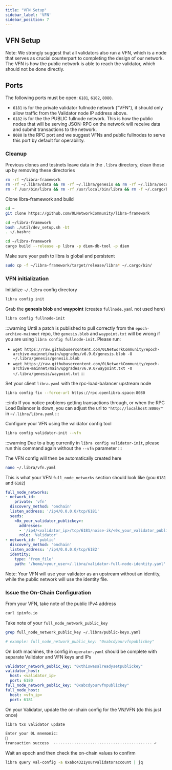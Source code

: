 ```yaml
---
title: "VFN Setup"
sidebar_label: 'VFN'
sidebar_position: 7
---
```



## VFN Setup

Note:
We strongly suggest that all validators also run a VFN, which is a node that serves as crucial counterpart to completing the design of our network. The VFN is how the public network is able to reach the validator, which should not be done directly.


## Ports
The following ports must be open: `6181`, `6182`, `8080`.

- `6181` is for the private validator fullnode network ("VFN"), it should only allow traffic from the Validator node IP address above.
- `6182` is for the the PUBLIC fullnode network. This is how the public nodes that will be serving JSON-RPC on the network will receive data and submit transactions to the network.
- `8080` is the RPC port and we suggest VFNs and public fullnodes to serve this port by default for operability.


### Cleanup

Previous clones and testnets leave data in the `.libra` directory, clean those up by removing these directories

``` bash
rm -rf ~/libra-framework
rm -rf ~/.libra/data && rm -rf ~/.libra/genesis && rm -rf ~/.libra/secure-data.json
rm -f /usr/bin/libra && rm -rf /usr/local/bin/libra && rm -f ~/.cargo/bin/libra
```

Clone libra-framework and build   
``` bash
cd ~
git clone https://github.com/0LNetworkCommunity/libra-framework

cd ~/libra-framework
bash ./util/dev_setup.sh -bt
. ~/.bashrc

cd ~/libra-framework
cargo build --release -p libra -p diem-db-tool -p diem
```

Make sure your path to libra is global and persistent
``` bash
sudo cp -f ~/libra-framework/target/release/libra* ~/.cargo/bin/
```


### VFN initialization
Initialize `~/.libra` config directory 
``` bash
libra config init
```

Grab the **genesis blob** and **waypoint** (creates `fullnode.yaml` not used here)
``` bash
libra config fullnode-init
```

:::warning
Until a patch is published to pull correctly from the `epoch-archive-mainnet` repo, the `genesis.blob` and `waypoint.txt` will be wrong if you are using `libra config fullnode-init`.
Please run:
- `wget https://raw.githubusercontent.com/0LNetworkCommunity/epoch-archive-mainnet/main/upgrades/v6.9.0/genesis.blob -O ~/.libra/genesis/genesis.blob`
- `wget https://raw.githubusercontent.com/0LNetworkCommunity/epoch-archive-mainnet/main/upgrades/v6.9.0/waypoint.txt -O ~/.libra/genesis/waypoint.txt`
:::

Set your client `libra.yaml` with the rpc-load-balancer upstream node
``` bash
libra config fix --force-url https://rpc.openlibra.space:8080
```

:::info
If you notice problems getting transactions through, or when the RPC Load Balancer is down, you can adjust the url to `"http://localhost:8080/"` in `~/.libra/libra.yaml`
:::

Configure your VFN using the validator config tool
``` bash
libra config validator-init --vfn
```

:::warning
Due to a bug currently in `libra config validator-init`, please run this command again without the `--vfn` parameter
:::

The VFN config will then be automatically created here
``` bash
nano ~/.libra/vfn.yaml
```


This is what your VFN `full_node_networks` section should look like (you `6181` and `6182`)
``` yaml
full_node_networks:
- network_id:
    private: 'vfn'
  discovery_method: 'onchain'
  listen_address: '/ip4/0.0.0.0/tcp/6181'
  seeds:
    <0x_your_validator_publickey>:
      addresses:
      - '/ip4/<validator_ip>/tcp/6181/noise-ik/<0x_your_validator_publickey>/handshake/0'
      role: 'Validator'
- network_id: 'public'
  discovery_method: 'onchain'
  listen_address: '/ip4/0.0.0.0/tcp/6182'
  identity:
    type: 'from_file'
    path: '/home/<your_user>/.libra/validator-full-node-identity.yaml'
```

Note:
Your VFN will use your validator as an upstream without an identity, while the public network will use the identity file.

### Issue the On-Chain Configuration

From your VFN, take note of the public IPv4 address
``` bash
curl ipinfo.io
```

Take note of your `full_node_network_public_key`
``` bash
grep full_node_network_public_key ~/.libra/public-keys.yaml

# example: full_node_network_public_key: "0xabcdyourvfnpublickey"
```

On both machines, the config in `operator.yaml` should be complete with separate Validator and VFN keys and IPs
``` yaml
validator_network_public_key: "0xthiswasalreadysetpublickey"
validator_host:
  host: <validator_ip>
  port: 6180
full_node_network_public_key: "0xabcdyourvfnpublickey"
full_node_host:
  host: <vfn_ip>
  port: 6181
```

On your Validator, update the on-chain config for the VN/VFN (do this just once)
``` bash
libra txs validator update

Enter your 0L mnemonic:
🔑
transaction success  ··········································· ✓
```

Wait an epoch and then check the on-chain values to confirm
``` bash
libra query val-config -a 0xabc4321yourvalidatoraccount | jq
```
